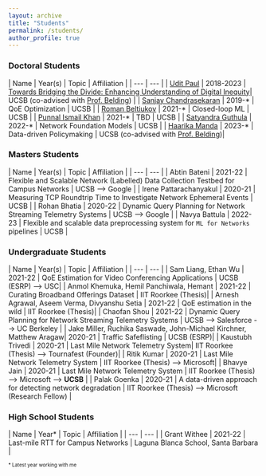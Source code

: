 ```yaml
---
layout: archive
title: "Students"
permalink: /students/
author_profile: true
---
```


<!-- <img style="float: center; padding: 10px 10px 10px 10px;" src="http://hannah-rae.github.io/images/group_zoom.jpg" width=500> -->

<!-- ### Postdocs
* [Hooman Mohajeri](https://hoomanm.info/), Ph.D., Princeton University -->
<!-- | Name | Year(s) |  |
| --- | --- |
| [Hooman Mohajeri](https://hoomanm.info/) | 2023-* | Countering Internet Access Inequity | UCSB (co-advised with Prof. Belding) | -->

### Doctoral Students

| Name | Year(s) | Topic | Affiliation |
| --- | --- |
| [Udit Paul](https://u-paul.github.io/) | 2018-2023 | [Towards Bridging the Divide: Enhancing Understanding of Digital Inequity](https://sites.cs.ucsb.edu/~arpitgupta/pdfs/thesis_paul.pdf)| UCSB (co-advised with [Prof. Belding](https://ebelding.cs.ucsb.edu/)) |
| [Sanjay Chandrasekaran](http://sites.cs.ucsb.edu/~sanjaychandrasekaran/) | 2019-* | QoE Optimization | UCSB |
| [Roman Beltiukov](https://maybe-hello-world.github.io/) | 2021-* | Closed-loop ML | UCSB |
| [Punnal Ismail Khan](https://punnal.github.io/) | 2021-* | TBD | UCSB |
| [Satyandra Guthula](https://www.linkedin.com/in/satyandra-guthula-59b25363/) | 2022-* | Network Foundation Models | UCSB |
| [Haarika Manda](#) | 2023-* | Data-driven Policymaking | UCSB (co-advised with [Prof. Belding](https://ebelding.cs.ucsb.edu/))|

### Masters Students

| Name | Year(s) | Topic | Affiliation |
| --- | --- |
| Abtin Bateni | 2021-22 | Flexible and Scalable Network (Labelled) Data Collection Testbed for Campus Networks | UCSB --> Google |
| Irene Pattarachanyakul | 2020-21 | Measuring TCP Roundtrip Time to Investigate Network Ephemeral Events | UCSB |
| Rohan Bhatia | 2020-22 | Dynamic Query Planning for Network Streaming Telemetry Systems | UCSB --> Google |
| Navya Battula | 2022-23 | Flexible and scalable data preprocessing system for `ML for Networks` pipelines | UCSB |



### Undergraduate Students

| Name | Year(s) | Topic | Affiliation |
| --- | --- |
| Sam Liang, Ethan Wu | 2021-22 | QoE Estimation for Video Conferencing Applications | UCSB (ESRP) --> USC|
| Anmol Khemuka, Hemil Panchiwala, Hemant | 2021-22 | Curating Broadband Offerings Dataset | IIT Roorkee (Thesis)|
| Arnesh Agrawal, Aseem Verma, Divyanshu Setia | 2021-22 | QoE estimation in the wild | IIT Roorkee (Thesis)|
| Chaofan Shou | 2021-22 | Dynamic Query Planning for Network Streaming Telemetry Systems | UCSB --> Salesforce --> UC Berkeley |
| Jake Miller, Ruchika Saswade, John-Michael Kirchner, Matthew Aragaw| 2020-21 | Traffic Safeflisting | UCSB (ESRP)|
| Kaustubh Trivedi | 2020-21 | Last Mile Network Telemetry System| IIT Roorkee (Thesis) --> Tournafest (Founder)|
| Ritik Kumar | 2020-21 | Last Mile Network Telemetry System | IIT Roorkee (Thesis) --> Microsoft|
| Bhavye Jain | 2020-21 | Last Mile Network Telemetry System | IIT Roorkee (Thesis) --> Microsoft --> **UCSB** |
| Palak Goenka | 2020-21 | A data-driven approach for detecting network degradation |  IIT Roorkee (Thesis) --> Microsoft (Research Fellow) |

<!-- | Mateo Wang | 2021-22 | Characterizing Broadband Offerings in US | UCSB (ESRP)| -->


### High School Students

| Name | Year\* | Topic | Affiliation |
| --- | --- |
| Grant Withee | 2021-22 | Last-mile RTT for Campus Networks | Laguna Blanca School, Santa Barbara |

<sub><sup>\* Latest year working with me</sup></sub>

<!-- ### Other research advising

| Name | Year\* | Topic | Last Known Affiliation |
| --- | --- |
| NDspace team | 2022 | Depth estimation for Street2Sat using structure from motion (Deloitte Gravity Challenge) | n/a |
| Robert Huppertz | 2021 | Burned area mapping near refugee settlements | Orbio |

<sub><sup>\* Latest year working with me</sup></sub> -->

